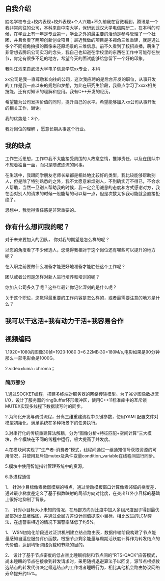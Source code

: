 ## 自我介绍

姓名学校专业+校内表现+校外表现+个人兴趣+不久前我在官微看到，腾讯是一个我非常向往的公司，本科来自中南大学，保研到武汉大学电信院研二，在本科的时候，在学业上有一年是专业第一，学业之外的最主要的活动是参与管理了一个社团，并且负责了两项创新创业项目；最近我做的项目是多视角三维重建，就是通过多个不同视角拍摄的图像来还原场景的三维信息。前不久看到了校招直播，萌生了非常想去腾讯公司实习的念头，我自己也知道在学校里的东西在工作中可能存在脱节，肯定有很多不足的地方，希望今天的面试能够给您留下一个好的印象。

我叫江滔来自武汉大学电子信息学院xx专业，本科

xx公司是我一直尊敬和向往的公司，这次我应聘的是后台开发的职位，从事开发的工作是我一直以来的规划和梦想，为此在研究生阶段，我重点学习了xxxx相关技能，还有对知识的理解和应用。我有C++开发的经历。

希望能为公司发挥价值的同时，提升自己的水平。希望能够加入xx公司从事开发的相关工作，谢谢。

我的优势是：3个，

我对岗位的理解 ，愿意长期从事这个行业。



## 我的缺点

工作生活思想，工作中我不太能接受周围的人故意怠惰，推卸责任，以及在团队中不想着独当一面，而只是随波逐流的同事。

在生活中，我跟同学朋友老师长辈都是相处地比较好的类型，我比较能够帮助别人，但是除了特别熟悉的之外，我不太愿意麻烦别人，不到确实万不得已，不会求人帮助，当然一旦别人帮助我的时候，我一定会用诚恳的态度和方式感谢对方，我在面对别人的请求的时候一般能帮的可以帮一点，但是次数太多我可能就会直接拒绝了。

思想中，我觉得责任感是非常重要的。



## 你有什么想问我的呢？

对于未来要加入的团队， 你对我的期望是怎么样的呢？

以您的角度看了不少候选人，您觉得我相对于这个岗位还有哪些可以提升的地方呢？

在入职之前要做什么准备才能更好地准备才能胜任这个工作呢？

团队或者公司是怎样对新人进行培养和培训的呢？

你加入公司多久了呢？这些年最让你记忆深刻的是什么呢？

关于这个职位，您觉得最重要的工作内容是怎么样的，或者最需要注意的地方是什么？

## 我可以干这活+我有动力干活+我容易合作





## 视频编码

1.1920*1080的图像30帧=1920·1080·3=6.22MB·30=180M/s,电影如果是90分钟那么一部电影会是1000G。

2.video=luma+chroma；









### 简历部分

1.通过SOCKET编程，搭建多终端对服务器的网络传输模型。为了减少图像数据流I/O，设计了服务器的ringBuffer环形缓冲区，使用C++11标准库中的互斥锁MUTEX实现多线程下数据读写时的同步。

2.为简化开发与调试流程，分离三维重建流程中关键参数，使用YAML配置文件对模型初始化，满足系统在多种场景下的任务执行。

3.对串行化的传统重建算法解耦，分为“图像分析+特征匹配+空间计算”三大模块，各个模块在不同的线程中运行，极大提高了并发度。

4.在模块间实现了“生产者-消费者”模式，线程间通过一组通知信号获取资源的可用情况，并使用互斥锁mutex及条件变量condition_variable在线程间进行同步。

5.模块中使用智能指针管理系统中的资源，

6.多进程通信



1、 针对小目标像素微弱模糊的特点，通过滑动模板窗口计算像素邻域的梯度差，通过最小梯度差定义了基于指数映射的局部方向对比度，在突出红外小目标的基础上很好地抑制了背景。

2、 针对小目标大小未知的情况，在局部方向对比度中加入多组尺度因子得到最优局部对比显著性图，并通过全局方差设计阈值提取小目标，相比改进的LCM算法，在虚警率相近的情况下漏警率降低了约5%。





1、 WSN初始化阶段通过泛洪机制建立结点路由表，数据传输阶段构建了节点能量感知自适应服务评价函数，根据节点剩余能量与周期活跃度计算作为转发结点的代价值，达到均衡网络负载和节能的目的。 

2、 设计了基于节点密度的低占空比睡眠机制和节点间的“RTS-QACK”应答模式，尚未睡眠的节点在接收到转发请求时，采用随机退避算法予以回复，源节点根据候选结点的转发代价决定候选结点的工作或者睡眠行为，相比其他机会路由协议网络寿命提升约15%。







